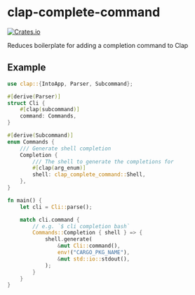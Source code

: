 # clap-complete-command

[![Crates.io](https://img.shields.io/crates/v/clap_complete_command)](https://crates.io/crates/clap_complete_command)

Reduces boilerplate for adding a completion command to Clap

## Example

```rust
use clap::{IntoApp, Parser, Subcommand};

#[derive(Parser)]
struct Cli {
    #[clap(subcommand)]
    command: Commands,
}

#[derive(Subcommand)]
enum Commands {
    /// Generate shell completion
    Completion {
        /// The shell to generate the completions for
        #[clap(arg_enum)]
        shell: clap_complete_command::Shell,
    },
}

fn main() {
    let cli = Cli::parse();

    match cli.command {
        // e.g. `$ cli completion bash`
        Commands::Completion { shell } => {
            shell.generate(
                &mut Cli::command(),
                env!("CARGO_PKG_NAME"),
                &mut std::io::stdout(),
            );
        }
    }
}
```
